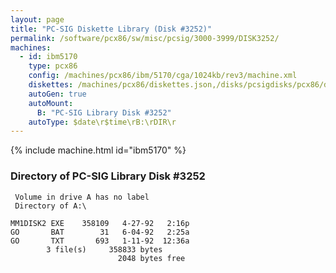 ```yaml
---
layout: page
title: "PC-SIG Diskette Library (Disk #3252)"
permalink: /software/pcx86/sw/misc/pcsig/3000-3999/DISK3252/
machines:
  - id: ibm5170
    type: pcx86
    config: /machines/pcx86/ibm/5170/cga/1024kb/rev3/machine.xml
    diskettes: /machines/pcx86/diskettes.json,/disks/pcsigdisks/pcx86/diskettes.json
    autoGen: true
    autoMount:
      B: "PC-SIG Library Disk #3252"
    autoType: $date\r$time\rB:\rDIR\r
---
```


{% include machine.html id="ibm5170" %}

### Directory of PC-SIG Library Disk #3252

     Volume in drive A has no label
     Directory of A:\

    MM1DISK2 EXE    358109   4-27-92   2:16p
    GO       BAT        31   6-04-92   2:25a
    GO       TXT       693   1-11-92  12:36a
            3 file(s)     358833 bytes
                            2048 bytes free
